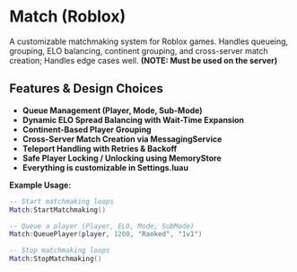 # Match (Roblox)

A customizable matchmaking system for Roblox games. Handles queueing, grouping, ELO balancing, continent grouping, and cross-server match creation; Handles edge cases well. **(NOTE: Must be used on the server)**

## Features & Design Choices

- **Queue Management (Player, Mode, Sub-Mode)**
- **Dynamic ELO Spread Balancing with Wait-Time Expansion**
- **Continent-Based Player Grouping**
- **Cross-Server Match Creation via MessagingService**
- **Teleport Handling with Retries & Backoff**
- **Safe Player Locking / Unlocking using MemoryStore**
- **Everything is customizable in Settings.luau**

**Example Usage:**

```lua
-- Start matchmaking loops
Match:StartMatchmaking()

-- Queue a player (Player, ELO, Mode, SubMode)
Match:QueuePlayer(player, 1200, "Ranked", "1v1")

-- Stop matchmaking loops
Match:StopMatchmaking()
```
